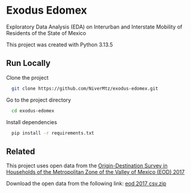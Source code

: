 # Exodus Edomex

Exploratory Data Analysis (EDA) on Interurban and Interstate Mobility of Residents of the State of Mexico

This project was created with Python 3.13.5

## Run Locally

Clone the project

```bash
  git clone https://github.com/NiverMtz/exodus-edomex.git
```

Go to the project directory

```bash
  cd exodus-edomex
```

Install dependencies

```bash
  pip install -r requirements.txt
```

## Related

This project uses open data from the [Origin-Destination Survey in Households of the Metropolitan Zone of the Valley of Mexico (EOD) 2017](https://en.www.inegi.org.mx/programas/eod/2017/#open_data)

Download the open data from the following link: [eod 2017 csv.zip](https://en.www.inegi.org.mx/contenidos/programas/eod/2017/datosabiertos/eod_2017_csv.zip)
